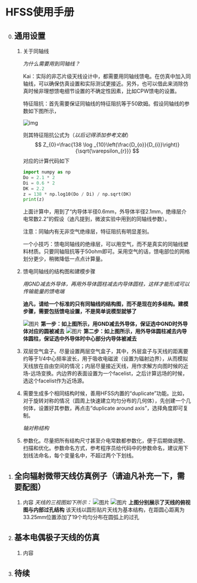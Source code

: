 # HFSS使用手册

0. ## 通用设置

     1. 关于同轴线

        *为什么需要用到同轴线？*

        Kai：实际的非芯片级天线设计中，都需要用同轴线馈电。在仿真中加入同轴线，可以确保仿真设置和实际测试更接近。另外，也可以借此来消除仿真时候非理想馈电细节设置的不确定性因素，比如CPW馈电的设置。

        特征阻抗：首先需要保证同轴线的特征阻抗等于50欧姆。假设同轴线的参数如下图所示，

        ![img](https://www.pasternack.com/Images/reference-tools/images/coax2_pic.png)

        则其特征阻抗公式为（*以后记得添加参考文献*）
        $$
        Z_{0}=\frac{138 \log _{10}\left(\frac{D_{o}}{D_{i}}\right)}{\sqrt{\varepsilon_{r}}}
        $$
        对应的计算代码如下

        ```python
        import numpy as np
        Do = 2.1 * 2
        Di = 0.6 * 2
        DK = 2.2
        z = 138 * np.log10(Do / Di) / np.sqrt(DK)
        print(z)
        ```

        上面计算中，用到了“内导体半径0.6mm，外导体半径2.1mm，绝缘层介电常数2.2”的假设（迪凡提到，微波实验中用到的同轴线参数）。

        注意：同轴内有无非空气绝缘层，特征阻抗有明显差别。

        一个小技巧：馈电同轴线的绝缘层，可以用空气，而不是真实的同轴线塑料材质。只要同轴阻抗等于50ohm即可。采用空气的话，馈电部位的网格划分更少，稍微降低一点点计算量。

     2. 馈电同轴线的结构图和建模步骤

        *用GND减去外导体，再用外导体圆柱减去内导体圆柱，这样才能形成可以传输能量的馈电端*

        **迪凡，请给一个标准的只有同轴线的结构图，而不是现在的多结构。建模步骤，需要包括馈电设置，不是简单说模型就够了**

        ![图片](https://user-images.githubusercontent.com/58317898/120826221-c66c1f00-c58c-11eb-8ee1-02541b550562.png)
        **第一步：如上图所示，用GND减去外导体，保证选中GND时外导体对应的圆被减去**
        ![图片](https://user-images.githubusercontent.com/58317898/120826788-6164f900-c58d-11eb-82a5-5ed0c9f4f16f.png)
        **第二步：如上图所示，用外导体圆柱减去内导体圆柱，保证选中外导体时中心部分内导体被减去**

     3. 双层空气盒子。尽量设置两层空气盒子，其中，外层盒子与天线的距离要约等于1/4中心频率波长，用于吸收电磁波（设置为辐射边界），从而模拟天线放在自由空间的情况；内层尽量接近天线，用作求解方向图时候的近场-远场变换。内边界的表面设置为一个facelist，之后计算远场的时候，选这个facelist作为近场源。

     4. 需要生成多个相同结构时候，善用HFSS内置的“duplicate”功能。比如，对于旋转对称的情况（圆周上快速建立均匀分布的几何体），先创建一个几何体，设置好其参数，再点击“duplicate around axis”，选择角度即可复制。

        *轴对称结构*

     5. 参数化。尽量把所有结构尺寸甚至介电常数都参数化，便于后期做调整、扫描和优化。参数命名方式，参考程序员给代码中的参数命名，建议用下划线法命名，每个变量名中，不超过两个下划线。

        

        

1. ## 全向辐射微带天线仿真例子（**请迪凡补充一下，需要配图**）

   1. 内容
   *天线的三视图如下所示：*
   ![图片](https://user-images.githubusercontent.com/58317898/120827782-60809700-c58e-11eb-8502-53eb7590b4c9.png)
   ![图片](https://user-images.githubusercontent.com/58317898/120827961-90c83580-c58e-11eb-9f58-338b16810511.png)
   **上图分别展示了天线的俯视图与内部过孔结构**
   该天线以圆形贴片天线为基本结构，在距圆心距离为33.25mm位置添加了19个均匀分布在圆弧上的过孔

2. ## 基本电偶极子天线的仿真

   1. 内容

3. ## 待续


## 

### 


### 
